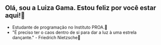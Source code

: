 ## Olá, sou a Luiza Gama. Estou feliz por você estar aqui!👋

- Estudante de programação no Instituto PROA.💙
- "É preciso ter o caos dentro de si para dar a luz à uma estrela dançante." - Friedrich Nietzsche🌟

